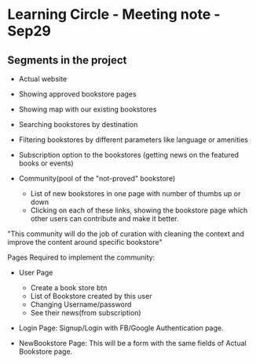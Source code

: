 # Learning Circle - Meeting note - Sep29

## Segments in the project
* Actual website
 * Showing approved bookstore pages
 * Showing map with our existing bookstores
 * Searching bookstores by destination
 * Filtering bookstores by different parameters like language or amenities
 * Subscription option to the bookstores (getting news on the featured books or events)



* Community(pool of the "not-proved" bookstore)
  * List of new bookstores in one page with number of thumbs up or down
  * Clicking on each of these links, showing the bookstore page which other users can contribute and make it better.

"This community will do the job of curation with cleaning the context and improve the content around specific bookstore"

Pages Required to implement the community:
* User Page
  * Create a book store btn
  * List of Bookstore created by this user
  * Changing Username/password
  * See their news(from subscription)

* Login Page: Signup/Login with FB/Google Authentication page.

* NewBookstore Page: This will be a form with the same fields of Actual Bookstore page.
